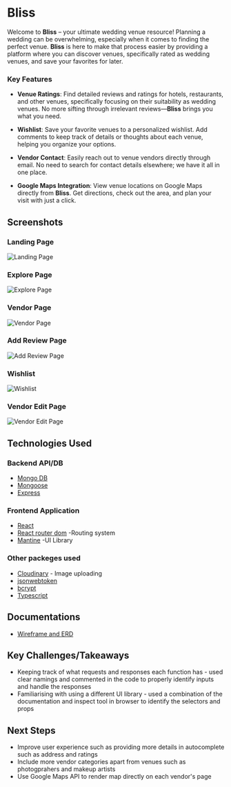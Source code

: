# Bliss

Welcome to **Bliss** – your ultimate wedding venue resource! Planning a wedding can be overwhelming, especially when it comes to finding the perfect venue. **Bliss** is here to make that process easier by providing a platform where you can discover venues, specifically rated as wedding venues, and save your favorites for later.

### Key Features

- **Venue Ratings**: Find detailed reviews and ratings for hotels, restaurants, and other venues, specifically focusing on their suitability as wedding venues. No more sifting through irrelevant reviews—**Bliss** brings you what you need.
  
- **Wishlist**: Save your favorite venues to a personalized wishlist. Add comments to keep track of details or thoughts about each venue, helping you organize your options.

- **Vendor Contact**: Easily reach out to venue vendors directly through email. No need to search for contact details elsewhere; we have it all in one place.

- **Google Maps Integration**: View venue locations on Google Maps directly from **Bliss**. Get directions, check out the area, and plan your visit with just a click.

## Screenshots
### Landing Page
 ![Landing Page](https://github.com/jjjtmy/Bliss--wedding-vendors-frontend/blob/main/images/Homepage.png)

### Explore Page 
 ![Explore Page](https://github.com/jjjtmy/Bliss--wedding-vendors-frontend/blob/main/images/Autocomplete.png)
 
### Vendor Page
 ![Vendor Page](https://github.com/jjjtmy/Bliss--wedding-vendors-frontend/blob/main/images/Vendor%20Page.png)

### Add Review Page
 ![Add Review Page](https://github.com/jjjtmy/Bliss--wedding-vendors-frontend/blob/main/images/Add%20Review%20.png)

### Wishlist
 ![Wishlist](https://github.com/jjjtmy/Bliss--wedding-vendors-frontend/blob/main/images/wishlist.png)

### Vendor Edit Page
 ![Vendor Edit Page](https://github.com/jjjtmy/Bliss--wedding-vendors-frontend/blob/main/images/Edit%20Vendor%20Page.png)

## Technologies Used
### Backend API/DB
* [Mongo DB](https://www.mongodb.com/)
* [Mongoose](https://mongoosejs.com/)
* [Express](https://expressjs.com/)

### Frontend Application
* [React](https://react.dev/)
* [React router dom](https://reactrouter.com/en/main) -Routing system
* [Mantine](https://mantine.dev/) -UI Library

### Other packeges used
* [Cloudinary](https://cloudinary.com/) - Image uploading
* [jsonwebtoken](https://www.npmjs.com/package/jsonwebtoken)
* [bcrypt](https://www.npmjs.com/package/bcrypt)
* [Typescript](https://www.typescriptlang.org/)

## Documentations
* [Wireframe and ERD](https://www.figma.com/design/ovFHKA8C0KXyywtB2fl3ZY/Bliss?node-id=1102-384&t=KWgaDjSdBIpqvoKu-1) 

## Key Challenges/Takeaways
* Keeping track of what requests and responses each function has  - used clear namings and commented in the code to properly identify inputs and handle the responses
* Familiarising with using a different UI library - used a combination of the documentation and inspect tool in browser to identify the selectors and props

## Next Steps
* Improve user experience such as providing more details in autocomplete such as address and ratings
* Include more vendor categories apart from venues such as photogprahers and makeup artists
* Use Google Maps API to render map directly on each vendor's page
